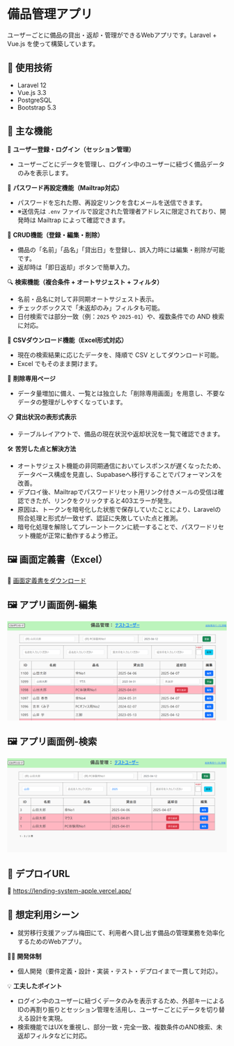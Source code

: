 # 備品管理アプリ

ユーザーごとに備品の貸出・返却・管理ができるWebアプリです。Laravel + Vue.js を使って構築しています。

## 🔧 使用技術
- Laravel 12
- Vue.js 3.3
- PostgreSQL
- Bootstrap 5.3

## 📌 主な機能

🔐 **ユーザー登録・ログイン（セッション管理）**  
- ユーザーごとにデータを管理し、ログイン中のユーザーに紐づく備品データのみを表示します。

🔁 **パスワード再設定機能（Mailtrap対応）**  
- パスワードを忘れた際、再設定リンクを含むメールを送信できます。  
- ※送信先は `.env` ファイルで設定された管理者アドレスに限定されており、開発時は Mailtrap によって確認できます。

📝 **CRUD機能（登録・編集・削除）**  
- 備品の「名前」「品名」「貸出日」を登録し、誤入力時には編集・削除が可能です。
- 返却時は「即日返却」ボタンで簡単入力。

🔍 **検索機能（複合条件 + オートサジェスト + フィルタ）**  
- 名前・品名に対して非同期オートサジェスト表示。
- チェックボックスで「未返却のみ」フィルタも可能。  
- 日付検索では部分一致（例：`2025` や `2025-01`）や、複数条件での AND 検索に対応。

📄 **CSVダウンロード機能（Excel形式対応）**  
- 現在の検索結果に応じたデータを、降順で CSV としてダウンロード可能。  
- Excel でもそのまま開けます。

🧹 **削除専用ページ**  
- データ量増加に備え、一覧とは独立した「削除専用画面」を用意し、不要なデータの整理がしやすくなっています。

📋 **貸出状況の表形式表示**  
- テーブルレイアウトで、備品の現在状況や返却状況を一覧で確認できます。

🛠️ **苦労した点と解決方法**
- オートサジェスト機能の非同期通信においてレスポンスが遅くなったため、データベース構成を見直し、Supabaseへ移行することでパフォーマンスを改善。
- デプロイ後、Mailtrapでパスワードリセット用リンク付きメールの受信は確認できたが、リンクをクリックすると403エラーが発生。
- 原因は、トークンを暗号化した状態で保存していたことにより、Laravelの照合処理と形式が一致せず、認証に失敗していた点と推測。
- 暗号化処理を解除してプレーントークンに統一することで、パスワードリセット機能が正常に動作するよう修正。

## 🖼️ 画面定義書（Excel）
📄 [画面定義書をダウンロード](./docs/bihin-app_screen-definition.xlsx)

## 🖼️ アプリ画面例-編集
![備品一覧画面-編集](./docs/screenshot-edit.png)

## 🖼️ アプリ画面例-検索
![備品一覧画面-検索](./docs/screenshot-search.png)

## 🚀 デプロイURL
🔗 https://lending-system-apple.vercel.app/

## 🏢 **想定利用シーン**
- 就労移行支援アップル梅田にて、利用者へ貸し出す備品の管理業務を効率化するためのWebアプリ。

🧑‍💻 **開発体制**
- 個人開発（要件定義・設計・実装・テスト・デプロイまで一貫して対応）。

💡 **工夫したポイント**
- ログイン中のユーザーに紐づくデータのみを表示するため、外部キーによるIDの再割り振りとセッション管理を活用し、ユーザーごとにデータを切り替える設計を実現。
- 検索機能ではUXを重視し、部分一致・完全一致、複数条件のAND検索、未返却フィルタなどに対応。
